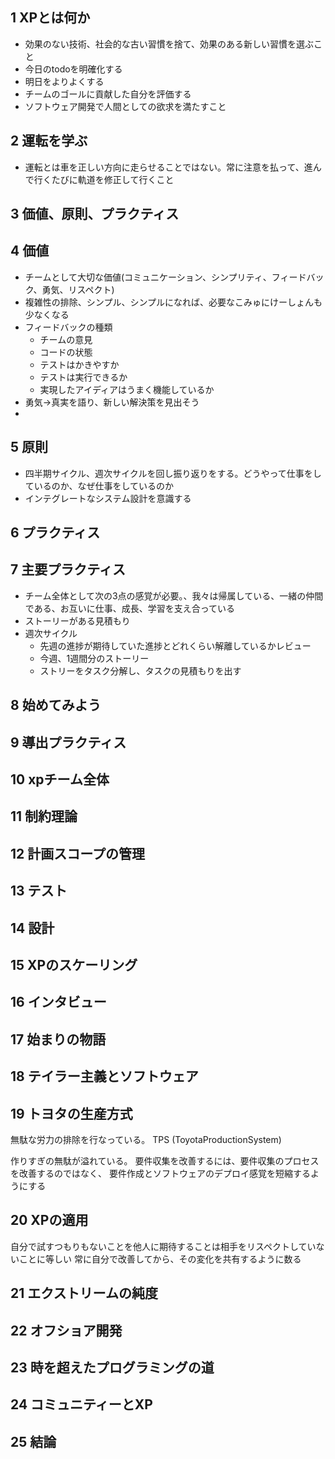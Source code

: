 ## 1 XPとは何か
- 効果のない技術、社会的な古い習慣を捨て、効果のある新しい習慣を選ぶこと
- 今日のtodoを明確化する
- 明日をよりよくする
- チームのゴールに貢献した自分を評価する
- ソフトウェア開発で人間としての欲求を満たすこと

## 2 運転を学ぶ
- 運転とは車を正しい方向に走らせることではない。常に注意を払って、進んで行くたびに軌道を修正して行くこと

## 3 価値、原則、プラクティス

## 4 価値
- チームとして大切な価値(コミュニケーション、シンプリティ、フィードバック、勇気、リスペクト)
- 複雑性の排除、シンプル、シンプルになれば、必要なこみゅにけーしょんも少なくなる
- フィードバックの種類
  - チームの意見
  - コードの状態
  - テストはかきやすか
  - テストは実行できるか
  - 実現したアイディアはうまく機能しているか
- 勇気→真実を語り、新しい解決策を見出そう
-

## 5 原則
- 四半期サイクル、週次サイクルを回し振り返りをする。どうやって仕事をしているのか、なぜ仕事をしているのか
- インテグレートなシステム設計を意識する

## 6 プラクティス
## 7 主要プラクティス
- チーム全体として次の3点の感覚が必要。、我々は帰属している、一緒の仲間である、お互いに仕事、成長、学習を支え合っている
- ストーリーがある見積もり
- 週次サイクル
  -  先週の進捗が期待していた進捗とどれくらい解離しているかレビュー
  -  今週、1週間分のストーリー
  -  ストリーをタスク分解し、タスクの見積もりを出す


## 8 始めてみよう
## 9 導出プラクティス
## 10 xpチーム全体
## 11 制約理論
## 12 計画スコープの管理
## 13 テスト
## 14 設計
## 15 XPのスケーリング

## 16 インタビュー
## 17 始まりの物語
## 18 テイラー主義とソフトウェア
## 19 トヨタの生産方式
無駄な労力の排除を行なっている。
TPS (ToyotaProductionSystem)

作りすぎの無駄が溢れている。
要件収集を改善するには、要件収集のプロセスを改善するのではなく、
要件作成とソフトウェアのデプロイ感覚を短縮するようにする

## 20 XPの適用
自分で試すつもりもないことを他人に期待することは相手をリスペクトしていないことに等しい
常に自分で改善してから、その変化を共有するように数る
## 21 エクストリームの純度

## 22 オフショア開発
## 23 時を超えたプログラミングの道
## 24 コミュニティーとXP

## 25 結論
